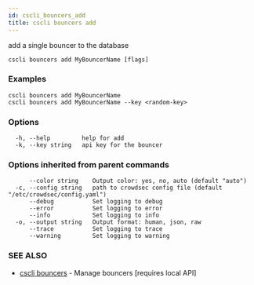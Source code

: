 ```yaml
---
id: cscli_bouncers_add
title: cscli bouncers add
---
```

add a single bouncer to the database

```
cscli bouncers add MyBouncerName [flags]
```

### Examples

```
cscli bouncers add MyBouncerName
cscli bouncers add MyBouncerName --key <random-key>
```

### Options

```
  -h, --help         help for add
  -k, --key string   api key for the bouncer
```

### Options inherited from parent commands

```
      --color string    Output color: yes, no, auto (default "auto")
  -c, --config string   path to crowdsec config file (default "/etc/crowdsec/config.yaml")
      --debug           Set logging to debug
      --error           Set logging to error
      --info            Set logging to info
  -o, --output string   Output format: human, json, raw
      --trace           Set logging to trace
      --warning         Set logging to warning
```

### SEE ALSO

* [cscli bouncers](/cscli/cscli_bouncers.md)	 - Manage bouncers [requires local API]

